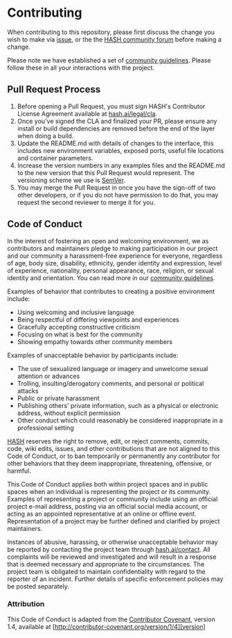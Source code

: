 # Contributing

When contributing to this repository, please first discuss the change you wish to make via [issue](https://github.com/hashintel/stdlib/issues), or the
the [HASH community forum](https://community.hash.ai/) before making a change. 

Please note we have established a set of [community guidelines](https://hash.ai/legal/community). Please follow these in all your interactions with the project.

## Pull Request Process

1. Before opening a Pull Request, you must sign HASH's Contributor License Agreement available at [hash.ai/legal/cla](https://hash.ai/legal/cla).
2. Once you've signed the CLA and finalized your PR, please ensure any install or build dependencies are removed before the end of the layer when doing a 
   build.
2. Update the README.md with details of changes to the interface, this includes new environment 
   variables, exposed ports, useful file locations and container parameters.
3. Increase the version numbers in any examples files and the README.md to the new version that this
   Pull Request would represent. The versioning scheme we use is [SemVer](http://semver.org/).
4. You may merge the Pull Request in once you have the sign-off of two other developers, or if you 
   do not have permission to do that, you may request the second reviewer to merge it for you.

## Code of Conduct

In the interest of fostering an open and welcoming environment, we as
contributors and maintainers pledge to making participation in our project and
our community a harassment-free experience for everyone, regardless of age, body
size, disability, ethnicity, gender identity and expression, level of experience,
nationality, personal appearance, race, religion, or sexual identity and
orientation. You can read more in our [community guidelines](https://hash.ai/legal/community).

Examples of behavior that contributes to creating a positive environment
include:

* Using welcoming and inclusive language
* Being respectful of differing viewpoints and experiences
* Gracefully accepting constructive criticism
* Focusing on what is best for the community
* Showing empathy towards other community members

Examples of unacceptable behavior by participants include:

* The use of sexualized language or imagery and unwelcome sexual attention or
advances
* Trolling, insulting/derogatory comments, and personal or political attacks
* Public or private harassment
* Publishing others' private information, such as a physical or electronic
  address, without explicit permission
* Other conduct which could reasonably be considered inappropriate in a
  professional setting

[HASH](https://hash.ai/) reserves the right to remove, edit, or reject comments,
commits, code, wiki edits, issues, and other contributions that are not aligned
to this Code of Conduct, or to ban temporarily or permanently any contributor
for other behaviors that they deem inappropriate, threatening, offensive, or
harmful.

This Code of Conduct applies both within project spaces and in public spaces
when an individual is representing the project or its community. Examples of
representing a project or community include using an official project e-mail
address, posting via an official social media account, or acting as an appointed
representative at an online or offline event. Representation of a project may be
further defined and clarified by project maintainers.

Instances of abusive, harassing, or otherwise unacceptable behavior may be
reported by contacting the project team through [hash.ai/contact](https://hash.ai/contact).
All complaints will be reviewed and investigated and will result in a response that
is deemed necessary and appropriate to the circumstances. The project team is
obligated to maintain confidentiality with regard to the reporter of an incident.
Further details of specific enforcement policies may be posted separately.


### Attribution

This Code of Conduct is adapted from the [Contributor Covenant][homepage], version 1.4,
available at [http://contributor-covenant.org/version/1/4][version]

[homepage]: http://contributor-covenant.org
[version]: http://contributor-covenant.org/version/1/4/
